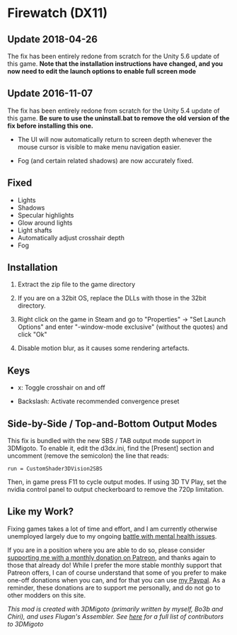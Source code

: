 Firewatch (DX11)
================

Update 2018-04-26
-----------------
The fix has been entirely redone from scratch for the Unity 5.6 update of this
game. **Note that the installation instructions have changed, and you now need
to edit the launch options to enable full screen mode**

Update 2016-11-07
-----------------
The fix has been entirely redone from scratch for the Unity 5.4 update of this
game. **Be sure to use the uninstall.bat to remove the old version of the fix
before installing this one.**

- The UI will now automatically return to screen depth whenever the mouse
  cursor is visible to make menu navigation easier.

- Fog (and certain related shadows) are now accurately fixed.

Fixed
-----
- Lights
- Shadows
- Specular highlights
- Glow around lights
- Light shafts
- Automatically adjust crosshair depth
- Fog

Installation
------------
1. Extract the zip file to the game directory

2. If you are on a 32bit OS, replace the DLLs with those in the 32bit
   directory.

3. Right click on the game in Steam and go to "Properties" -> "Set Launch
   Options" and enter "-window-mode exclusive" (without the quotes) and click
   "Ok"

4. Disable motion blur, as it causes some rendering artefacts.

Keys
----
- x: Toggle crosshair on and off

- Backslash: Activate recommended convergence preset

Side-by-Side / Top-and-Bottom Output Modes
------------------------------------------
This fix is bundled with the new SBS / TAB output mode support in 3DMigoto. To
enable it, edit the d3dx.ini, find the [Present] section and uncomment (remove
the semicolon) the line that reads:

    run = CustomShader3DVision2SBS

Then, in game press F11 to cycle output modes. If using 3D TV Play, set the
nvidia control panel to output checkerboard to remove the 720p limitation.

Like my Work?
-------------
Fixing games takes a lot of time and effort, and I am currently otherwise
unemployed largely due to my ongoing [battle with mental health issues][1].

If you are in a position where you are able to do so, please consider
[supporting me with a monthly donation on Patreon][2], and thanks again to
those that already do! While I prefer the more stable monthly support that
Patreon offers, I can of course understand that some of you prefer to make
one-off donations when you can, and for that you can use [my Paypal][3]. As a
reminder, these donations are to support me personally, and do not go to other
modders on this site.

[1]: https://forums.geforce.com/default/topic/1000942/3d-vision/where-has-darkstarsword-been-/
[2]: https://www.patreon.com/DarkStarSword
[3]: https://www.paypal.me/DarkStarSword

_This mod is created with 3DMigoto (primarily written by myself, Bo3b and
Chiri), and uses Flugan's Assembler. See [here][4] for a full list of
contributors to 3DMigoto_

[4]: https://darkstarsword.net/3Dmigoto-stats/authors.html
